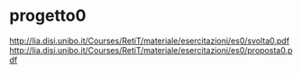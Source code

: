 # progetto0
http://lia.disi.unibo.it/Courses/RetiT/materiale/esercitazioni/es0/svolta0.pdf
http://lia.disi.unibo.it/Courses/RetiT/materiale/esercitazioni/es0/proposta0.pdf
